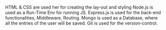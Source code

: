 HTML & CSS are used her for creating the lay-out and styling
Node.js is used as a Run-Time Env for running JS.
Express.js is used for the back-end functionalities, Middleware, Routing.
Mongo is used as a Database, where all the entries of the user will be saved.
Git is used for the version-control.
